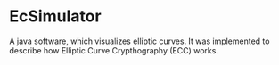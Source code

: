 # EcSimulator

A java software, which visualizes elliptic curves. It was implemented to describe how Elliptic Curve Crypthography (ECC) works.
